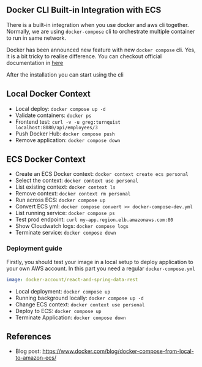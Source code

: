 ## Docker CLI Built-in Integration with ECS

There is a built-in integration when you use docker and aws cli together. Normally, we are using `docker-compose` cli to orchestrate multiple container to run in same network. 

Docker has been announced new feature with new `docker compose` cli. Yes, it is a bit tricky to realise difference. 
You can checkout official documentation in [here](https://docs.docker.com/cloud/ecs-integration/)

After the installation you can start using the cli
## Local Docker Context

- Local deploy: `docker compose up -d`
- Validate containers: `docker ps`
- Frontend test: `curl -v -u greg:turnquist localhost:8080/api/employees/3`
- Push Docker Hub: `docker compose push`
- Remove application: `docker compose down`

## ECS Docker Context

- Create an ECS Docker context: `docker context create ecs personal`
- Select the context: `docker context use personal`
- List existing context: `docker context ls`
- Remove context: `docker context rm personal`
- Run across ECS: `docker compose up`
- Convert ECS yml: `docker compose convert >> docker-compose-dev.yml`
- List running service: `docker compose ps`
- Test prod endpoint: `curl my-app.region.elb.amazonaws.com:80`
- Show Cloudwatch logs: `docker compose logs`
- Terminate service: `docker compose down`

### Deployment guide
Firstly, you should test your image in a local setup to deploy application to your own AWS account. In this part you need a regular `docker-compose.yml`
```yml
image: docker-account/react-and-spring-data-rest
```
- Local deployment: `docker compose up` 
- Running background locally: `docker compose up -d`
- Change ECS context: `docker context use personal`
- Deploy to ECS: `docker compose up`
- Terminate Application: `docker compose down`

## References
- Blog post: https://www.docker.com/blog/docker-compose-from-local-to-amazon-ecs/



